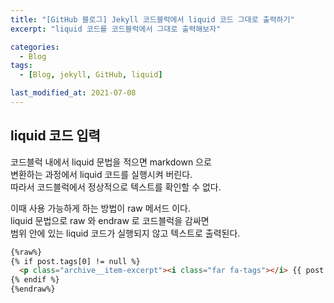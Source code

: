 ```yaml
---
title: "[GitHub 블로그] Jekyll 코드블럭에서 liquid 코드 그대로 출력하기"
excerpt: "liquid 코드를 코드블럭에서 그대로 출력해보자"

categories:
  - Blog
tags:
  - [Blog, jekyll, GitHub, liquid]

last_modified_at: 2021-07-08
---
```


## liquid 코드 입력

코드블럭 내에서 liquid 문법을 적으면 markdown 으로   
변환하는 과정에서 liquid 코드를 실행시켜 버린다.   
따라서 코드블럭에서 정상적으로 텍스트를 확인할 수 없다.

이때 사용 가능하게 하는 방법이 raw 메서드 이다.   
liquid 문법으로 raw 와 endraw 로 코드블럭을 감싸면   
범위 안에 있는 liquid 코드가 실행되지 않고 텍스트로 출력된다.

```html
{%raw%}
{% if post.tags[0] != null %}
  <p class="archive__item-excerpt"><i class="far fa-tags"></i> {{ post.tags }} </p>
{% endif %}
{%endraw%}
```